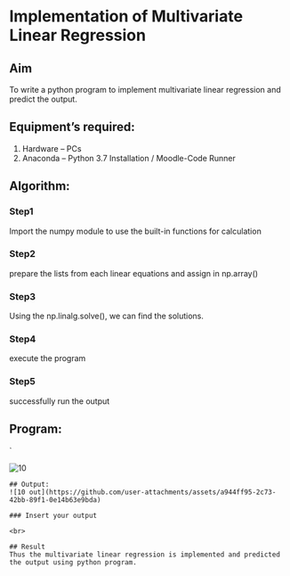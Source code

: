# Implementation of Multivariate Linear Regression
## Aim
To write a python program to implement multivariate linear regression and predict the output.
## Equipment’s required:
1.	Hardware – PCs
2.	Anaconda – Python 3.7 Installation / Moodle-Code Runner
## Algorithm:
### Step1
Import the numpy module to use the built-in functions for calculation

### Step2
prepare the lists from each linear equations and assign in np.array()

### Step3
Using the np.linalg.solve(), we can find the solutions.

### Step4
execute the program 

### Step5
successfully run the output

## Program:
`

![10](https://github.com/user-attachments/assets/4c2c3416-ca3c-4c16-ac8b-4b792463bb68)





```
## Output:
![10 out](https://github.com/user-attachments/assets/a944ff95-2c73-42bb-89f1-0e14b63e9bda)

### Insert your output

<br>

## Result
Thus the multivariate linear regression is implemented and predicted the output using python program.
